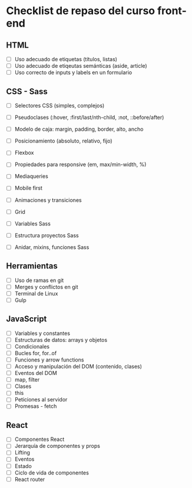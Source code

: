 # Checklist de repaso del curso front-end

## HTML

- [ ] Uso adecuado de etiquetas (títulos, listas)
- [ ] Uso adecuado de etiqeutas semánticas (aside, article)
- [ ] Uso correcto de inputs y labels en un formulario

## CSS - Sass

- [ ] Selectores CSS (simples, complejos)
- [ ] Pseudoclases (:hover, :first/last/nth-child, :not, ::before/after)
- [ ] Modelo de caja: margin, padding, border, alto, ancho
- [ ] Posicionamiento (absoluto, relativo, fijo)
- [ ] Flexbox
- [ ] Propiedades para responsive (em, max/min-width, %)
- [ ] Mediaqueries
- [ ] Mobile first
- [ ] Animaciones y transiciones
- [ ] Grid
- [ ] Variables Sass
- [ ] Estructura proyectos Sass
- [ ] Anidar, mixins, funciones Sass


## Herramientas

- [ ] Uso de ramas en git
- [ ] Merges y conflictos en git
- [ ] Terminal de Linux
- [ ] Gulp

## JavaScript

- [ ] Variables y constantes
- [ ] Estructuras de datos: arrays y objetos
- [ ] Condicionales
- [ ] Bucles for, for..of
- [ ] Funciones y arrow functions
- [ ] Acceso y manipulación del DOM (contenido, clases)
- [ ] Eventos del DOM
- [ ] map, filter
- [ ] Clases
- [ ] this
- [ ] Peticiones al servidor
- [ ] Promesas - fetch

## React

- [ ] Componentes React
- [ ] Jerarquía de componentes y props
- [ ] Lifting
- [ ] Eventos
- [ ] Estado
- [ ] Ciclo de vida de componentes
- [ ] React router
